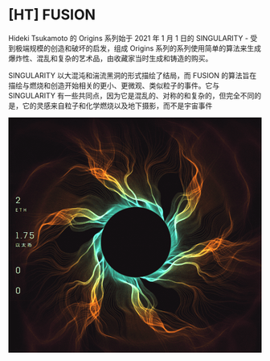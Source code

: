 # [HT] FUSION

Hideki Tsukamoto 的 Origins 系列始于 2021 年 1 月 1 日的 SINGULARITY - 受到极端规模的创造和破坏的启发，组成 Origins 系列的系列使用简单的算法来生成爆炸性、混乱和复杂的艺术品，由收藏家当时生成和铸造的购买。

SINGULARITY 以大混沌和湍流黑洞的形式描绘了结局，而 FUSION 的算法旨在描绘与燃烧和创造开始相关的更小、更微观、类似粒子的事件。它与 SINGULARITY 有一些共同点，因为它是混乱的、对称的和复杂的，但完全不同的是，它的灵感来自粒子和化学燃烧以及地下摄影，而不是宇宙事件

![nft](01.png)
